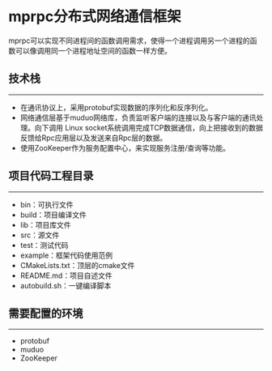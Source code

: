 # mprpc分布式网络通信框架
mprpc可以实现不同进程间的函数调用需求，使得一个进程调用另一个进程的函数可以像调用同一个进程地址空间的函数一样方便。
## 技术栈
***
* 在通讯协议上，采用protobuf实现数据的序列化和反序列化。
* 网络通信层基于muduo网络库，负责监听客户端的连接以及与客户端的通讯处理。向下调用 Linux socket系统调用完成TCP数据通信，向上把接收到的数据反馈给Rpc应用层以及发送来自Rpc层的数据。
* 使用ZooKeeper作为服务配置中心，来实现服务注册/查询等功能。

## 项目代码工程目录
***
* bin：可执行文件
* build：项目编译文件
* lib：项目库文件
* src：源文件
* test：测试代码
* example：框架代码使用范例
* CMakeLists.txt：顶层的cmake文件
* README.md：项目自述文件
* autobuild.sh：一键编译脚本

## 需要配置的环境
***
* protobuf
* muduo
* ZooKeeper
